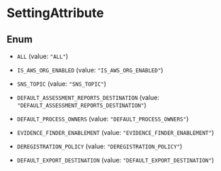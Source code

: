 

# SettingAttribute

## Enum


* `ALL` (value: `"ALL"`)

* `IS_AWS_ORG_ENABLED` (value: `"IS_AWS_ORG_ENABLED"`)

* `SNS_TOPIC` (value: `"SNS_TOPIC"`)

* `DEFAULT_ASSESSMENT_REPORTS_DESTINATION` (value: `"DEFAULT_ASSESSMENT_REPORTS_DESTINATION"`)

* `DEFAULT_PROCESS_OWNERS` (value: `"DEFAULT_PROCESS_OWNERS"`)

* `EVIDENCE_FINDER_ENABLEMENT` (value: `"EVIDENCE_FINDER_ENABLEMENT"`)

* `DEREGISTRATION_POLICY` (value: `"DEREGISTRATION_POLICY"`)

* `DEFAULT_EXPORT_DESTINATION` (value: `"DEFAULT_EXPORT_DESTINATION"`)



